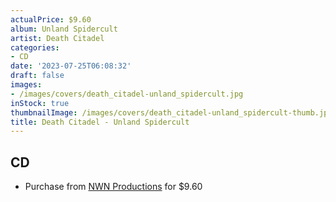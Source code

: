```yaml
---
actualPrice: $9.60
album: Unland Spidercult
artist: Death Citadel
categories:
- CD
date: '2023-07-25T06:08:32'
draft: false
images:
- /images/covers/death_citadel-unland_spidercult.jpg
inStock: true
thumbnailImage: /images/covers/death_citadel-unland_spidercult-thumb.jpg
title: Death Citadel - Unland Spidercult
---
```


## CD
* Purchase from [NWN Productions](http://shop.nwnprod.com/index.php?route=product/product&path=93&product_id=32899&sort=pd.name&order=ASC) for $9.60
